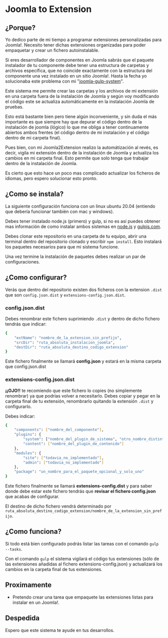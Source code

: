 # Joomla to Extension

## ¿Porque?

Yo dedico parte de mi tiempo a programar extensiones personalizadas para Joomla!. Necesito tener dichas extensiones organizadas para poder empaquetar y crear un fichero autoinstalable.

Si eres desarrollador de componentes en Joomla sabrás que el paquete instalador de tu componente debe tener una estructura de carpetas y archivos específica, que no coincide exactamente con la estructura del componente una vez instalado en un sitio Joomla!. Hasta la fecha yo solucionaba este problema con mi "[joomla-gulp-system](https://github.com/maikol-ortigueira/joomla-gulp-system)".

Este sistema me permite crear las carpetas y los archivos de mi extensión en una carpeta fuera de la instalación de Joomla y según voy modificando el código este se actualiza automáticamente en la instalación Joomla de pruebas.

Esto está bastante bien pero tiene algún inconveniente, y sin duda el más importante es que siempre hay que depurar el código dentro de la instalación de joomla (lógico) lo que me obliga a tener continuamente abiertos ambos frentes (el código dentro de mi instalación y el código dentro de mi carpeta final).

Pues bien, con mi Joomla2Extension realizo la automátización al revés, es decir, vigila mi extensión dentro de la instalación de Joomla y actualiza los cambios en mi carpeta final. Esto permite que solo tenga que trabajar dentro de la instalación de Joomla.

Es cierto que esto hace un poco mas complicado actualizar los ficheros de idiomas, pero espero solucionar esto pronto.

## ¿Como se instala?

La siguiente configuración funciona con un linux ubuntu 20.04 (entiendo que debería funcionar también con mac y windows).

Debes tener instalado node.js (primero) y gulp, si no es así puedes obtener mas información de como instalar ambos sistemas en [node.js](https://nodejs.org/) y [gulpjs.com](https://gulpjs.com/docs/en/getting-started/quick-start/).

Debes clonar este repositorio en una carpeta de tu equipo, abrir una terminal dentro del repositorio clonado y escribir `npm install`. Esto instalará los paquetes necesarios para que mi sistema funcione.

Una vez termine la instalación de paquetes debes realizar un par de configuraciones.

## ¿Como configurar?

Verás que dentro del repositorio existen dos ficheros con la extension `.dist` que son `config.json.dist` y `extensions-config.json.dist`.

### config.json.dist

Debes renombrar este fichero suprimiendo `.dist` y dentro de dicho fichero tendrás que indicar:

```bash
{
    "extName": "nombre_de_la_extension_sin_prefijo",
    "srcDir": "ruta_absoluta_instalacion_joomla",
    "destDir": "ruta_absoluta_destino_codigo_extension"
}
```

Este fichero finalmente se llamará **config.json** y estará en la misma carpeta que config.json.dist

### extensions-config.json.dist

**¡¡OJO!!** te recomiendo que este fichero lo copies (no simplemente renombrar) ya que podrías volver a necesitarlo.
Debes copiar y pegar en la carpeta final de tu extensión, renombrarlo quitando la extensión `.dist` y configurarlo.

Debes indicar:

```bash
{
    "components": ["nombre_del_componente"],
    "plugins": {
        "system": ["nombre_del_plugin_de_sistema", "otro_nombre_distinto_de_plugin_de_sistema"],
        "content": ["nombre_del_plugin_de_contenido"]
    },
    "modules": {
        "site": ["todavia_no_implementado"],
        "admin": ["todavia_no_implementado"]
    },
    "package": "un_nombre_para_el_paquete_opcional_y_solo_uno"
}
```

Este fichero finalmente se llamará **extensions-config.dist** y para saber donde debe estar este fichero tendrás que **revisar el fichero config.json** que acabas de configurar.

El destino de dicho fichero vendrá determinado por `ruta_absoluta_destino_codigo_extension/nombre_de_la_extension_sin_prefijo`.

## ¿Como funciona?
Si todo está bien configurado podrás listar las tareas con el comando `gulp --tasks`.

Con el comando `gulp` el sistema vigilará el código tus extensiones (sólo de las extensiones añadidas al fichero extensions-config.json) y actualizará los cambios en la carpeta final de tus extensiones.


## Proximamente

- Pretendo crear una tarea que empaquete las extensiones listas para instalar en un Joomla!.

## Despedida

Espero que este sistema te ayude en tus desarrollos.
